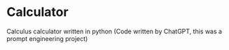 # Calculator
Calculus calculator written in python (Code written by ChatGPT, this was a prompt engineering project)

